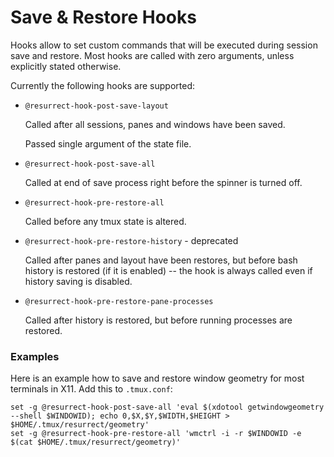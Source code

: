 # Save & Restore Hooks

Hooks allow to set custom commands that will be executed during session save
and restore. Most hooks are called with zero arguments, unless explicitly
stated otherwise.

Currently the following hooks are supported:

- `@resurrect-hook-post-save-layout`

  Called after all sessions, panes and windows have been saved.

  Passed single argument of the state file.

- `@resurrect-hook-post-save-all`

  Called at end of save process right before the spinner is turned off.

- `@resurrect-hook-pre-restore-all`

  Called before any tmux state is altered.

- `@resurrect-hook-pre-restore-history` - deprecated

  Called after panes and layout have been restores, but before bash history is
  restored (if it is enabled) -- the hook is always called even if history
  saving is disabled.

- `@resurrect-hook-pre-restore-pane-processes`

  Called after history is restored, but before running processes are restored.

### Examples

Here is an example how to save and restore window geometry for most terminals in X11.
Add this to `.tmux.conf`:

    set -g @resurrect-hook-post-save-all 'eval $(xdotool getwindowgeometry --shell $WINDOWID); echo 0,$X,$Y,$WIDTH,$HEIGHT > $HOME/.tmux/resurrect/geometry'
    set -g @resurrect-hook-pre-restore-all 'wmctrl -i -r $WINDOWID -e $(cat $HOME/.tmux/resurrect/geometry)'
